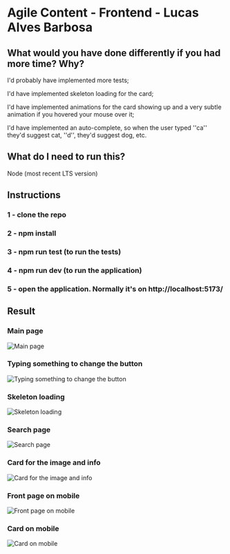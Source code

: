 # Agile Content - Frontend - Lucas Alves Barbosa

## What would you have done differently if you had more time? Why?

I'd probably have implemented more tests;

I'd have implemented skeleton loading for the card;

I'd have implemented animations for the card showing up and a very subtle animation if you hovered your mouse over it;

I'd have implemented an auto-complete, so when the user typed ''ca'' they'd suggest cat, ''d'', they'd suggest dog, etc.

## What do I need to run this?

Node (most recent LTS version)

## Instructions


### 1 - clone the repo
### 2 - npm install
### 3 - npm run test (to run the tests)
### 4 - npm run dev (to run the application)
### 5 - open the application. Normally it's on http://localhost:5173/

## Result

### Main page
![Main page](https://github.com/lucasalvesb/agile/assets/71532408/5d8ec4fa-27a9-4fb0-ab90-c5c44b95d47b)

### Typing something to change the button
![Typing something to change the button](https://github.com/lucasalvesb/agile/assets/71532408/41b6ede6-99a3-4049-baf0-70ba5ca59153)

### Skeleton loading
![Skeleton loading](https://github.com/lucasalvesb/agile/assets/71532408/544d2faf-514e-48ce-888b-6869091ae704)

### Search page
![Search page](https://github.com/lucasalvesb/agile/assets/71532408/bbcee1de-01be-4b24-9bf5-1388e6856b1c)

### Card for the image and info
![Card for the image and info](https://github.com/lucasalvesb/agile/assets/71532408/ac203215-eb9b-4ad0-9880-26fb1f81e3e5)

### Front page on mobile
![Front page on mobile](https://github.com/lucasalvesb/agile/assets/71532408/eee4268e-7a26-4cee-ad18-0caf766aab4a)

### Card on mobile
![Card on mobile](https://github.com/lucasalvesb/agile/assets/71532408/9b76d5a0-d551-48e9-8dc9-9a40832c0642)



